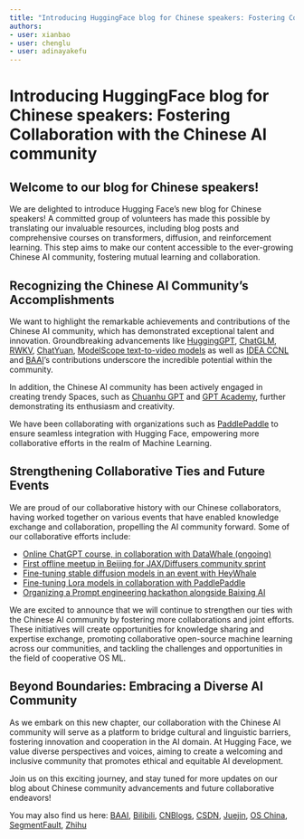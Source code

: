 ```yaml
---
title: "Introducing HuggingFace blog for Chinese speakers: Fostering Collaboration with the Chinese AI community"
authors:
- user: xianbao
- user: chenglu
- user: adinayakefu
---
```


<h1>Introducing HuggingFace blog for Chinese speakers: Fostering Collaboration with the Chinese AI community</h1>

<!-- {blog_metadata} -->
<!-- {authors} -->

## Welcome to our blog for Chinese speakers!

We are delighted to introduce Hugging Face’s new blog for Chinese speakers! A committed group of volunteers has made this possible by translating our invaluable resources, including blog posts and comprehensive courses on transformers, diffusion, and reinforcement learning. This step aims to make our content accessible to the ever-growing Chinese AI community, fostering mutual learning and collaboration.

## Recognizing the Chinese AI Community’s Accomplishments

We want to highlight the remarkable achievements and contributions of the Chinese AI community, which has demonstrated exceptional talent and innovation. Groundbreaking advancements like [HuggingGPT](https://huggingface.co/spaces/microsoft/HuggingGPT),  [ChatGLM](https://huggingface.co/THUDM/chatglm-6b), [RWKV](https://huggingface.co/spaces/BlinkDL/Raven-RWKV-7B), [ChatYuan](https://huggingface.co/spaces/ClueAI/ChatYuan-large-v2), [ModelScope text-to-video models](https://huggingface.co/spaces/damo-vilab/modelscope-text-to-video-synthesis) as well as [IDEA CCNL](https://huggingface.co/IDEA-CCNL) and [BAAI](https://huggingface.co/BAAI)’s contributions underscore the incredible potential within the community.

In addition, the Chinese AI community has been actively engaged in creating trendy Spaces, such as [Chuanhu GPT](https://huggingface.co/spaces/jdczlx/ChatGPT-chuanhu) and [GPT Academy](https://huggingface.co/spaces/qingxu98/gpt-academic), further demonstrating its enthusiasm and creativity.

We have been collaborating with organizations such as [PaddlePaddle](https://huggingface.co/blog/paddlepaddle) to ensure seamless integration with Hugging Face, empowering more collaborative efforts in the realm of Machine Learning.

## Strengthening Collaborative Ties and Future Events

We are proud of our collaborative history with our Chinese collaborators, having worked together on various events that have enabled knowledge exchange and collaboration, propelling the AI community forward. Some of our collaborative efforts include:

- [Online ChatGPT course, in collaboration with DataWhale (ongoing)](https://mp.weixin.qq.com/s/byR2n-5QJmy34Jq0W3ECDg)
- [First offline meetup in Beijing for JAX/Diffusers community sprint](https://twitter.com/huggingface/status/1648986159580876800)
- [Fine-tuning stable diffusion models in an event with HeyWhale](https://www.heywhale.com/home/competition/63bbfb98de6c0e9cdb0d9dd5)
- [Fine-tuning Lora models in collaboration with PaddlePaddle](https://aistudio.baidu.com/aistudio/competition/detail/860/0/introduction)
- [Organizing a Prompt engineering hackathon alongside Baixing AI](https://mp.weixin.qq.com/s/M5vjicNG1uBdCQzQtQU9yw)



We are excited to announce that we will continue to strengthen our ties with the Chinese AI community by fostering more collaborations and joint efforts. These initiatives will create opportunities for knowledge sharing and expertise exchange, promoting collaborative open-source machine learning across our communities, and tackling the challenges and opportunities in the field of cooperative OS ML.

## Beyond Boundaries: Embracing a Diverse AI Community

As we embark on this new chapter, our collaboration with the Chinese AI community will serve as a platform to bridge cultural and linguistic barriers, fostering innovation and cooperation in the AI domain. At Hugging Face, we value diverse perspectives and voices, aiming to create a welcoming and inclusive community that promotes ethical and equitable AI development.

Join us on this exciting journey, and stay tuned for more updates on our blog about Chinese community advancements and future collaborative endeavors!


You may also find us here: 
[BAAI](https://hub.baai.ac.cn/users/45017), [Bilibili](https://space.bilibili.com/1740664937/), [CNBlogs](https://www.cnblogs.com/huggingface), [CSDN](https://huggingface.blog.csdn.net/), [Juejin](https://juejin.cn/user/611789528634712), [OS China](https://my.oschina.net/HuggingFace), [SegmentFault](https://segmentfault.com/u/huggingface), [Zhihu](https://www.zhihu.com/org/huggingface)

